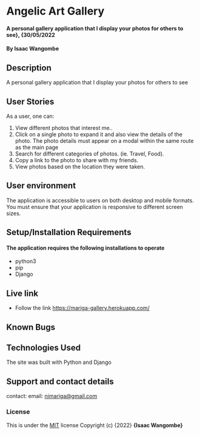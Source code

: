 # Angelic Art Gallery
#### A personal gallery application that I display your photos for others to see}, {30/05/2022
#### By **Isaac Wangombe**
## Description
A personal gallery application that I display your photos for others to see

## User Stories 
As a user, one can:
1. View different photos that interest me..
2. Click on a single photo to expand it and also view the details of the photo. The photo details must appear on a modal within the same route as the main page
3. Search for different categories of photos. (ie. Travel, Food).
4. Copy a link to the photo to share with my friends.
5. View photos based on the location they were taken.

## User environment
 The application is accessible to users on both desktop and mobile formats. You must ensure that your application is responsive to different screen sizes.

## Setup/Installation Requirements

#### The application requires the following installations to operate 
* python3
* pip
* Django

## Live link
* Follow the link https://mariga-gallery.herokuapp.com/
## Known Bugs

## Technologies Used
The site was built with Python and Django
## Support and contact details
contact: email: nimariga@gmail.com
### License
This is under the [MIT](licence) license
Copyright (c) {2022} **{Isaac Wangombe}**